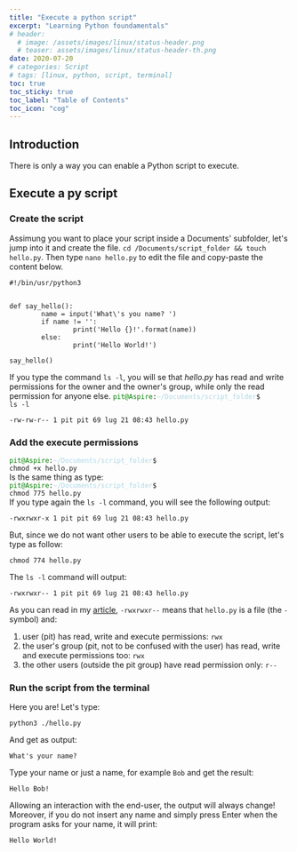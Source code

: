 ```yaml
---
title: "Execute a python script"
excerpt: "Learning Python foundamentals"
# header:
  # image: /assets/images/linux/status-header.png
  # teaser: assets/images/linux/status-header-th.png
date: 2020-07-20
# categories: Script
# tags: [linux, python, script, terminal]
toc: true
toc_sticky: true
toc_label: "Table of Contents"
toc_icon: "cog"
---
```


## Introduction
There is only a way you can enable a Python script to execute.

## Execute a py script

### Create the script
Assimung you want to place your script inside a Documents' subfolder, let's jump into it and create the file. `cd /Documents/script_folder && touch hello.py`. Then type `nano hello.py` to edit the file and copy-paste the content below.
```                                                        
#!/bin/usr/python3


def say_hello():
        name = input('What\'s you name? ')
        if name != '':
                print('Hello {}!'.format(name))
        else:
                print('Hello World!')

say_hello()

```

If you type the command `ls -l`, you will se that *hello.py* has read and write permissions for the owner and the owner's group, while only the read permission for anyone else.
<code><span style="color:green">pit@Aspire</span>:<span style="color:lightblue">~/Documents/script_folder</span>$ ls -l</code>
```
-rw-rw-r-- 1 pit pit 69 lug 21 08:43 hello.py
```

### Add the execute permissions
<code><span style="color:green">pit@Aspire</span>:<span style="color:lightblue">~/Documents/script_folder</span>$ chmod +x hello.py</code><br>
Is the same thing as type:<br>
<code><span style="color:green">pit@Aspire</span>:<span style="color:lightblue">~/Documents/script_folder</span>$ chmod 775 hello.py</code><br>
If you type again the `ls -l` command, you will see the following output:
```
-rwxrwxr-x 1 pit pit 69 lug 21 08:43 hello.py
```

But, since we do not want other users to be able to execute the script, let's type as follow:
```
chmod 774 hello.py
```
The `ls -l` command will output:
```
-rwxrwxr-- 1 pit pit 69 lug 21 08:43 hello.py
```

As you can read in my [article](http://127.0.0.1:4000/terminal/change-permission-to-files/), `-rwxrwxr--` means that `hello.py` is a file (the `-` symbol) and:
1. user (pit) has read, write and execute permissions: `rwx`
2. the user's group (pit, not to be confused with the user) has read, write and execute permissions too: `rwx`
3. the other users (outside the pit group) have read permission only: `r--`

### Run the script from the terminal
Here you are! Let's type:
```
python3 ./hello.py
```
And get as output:
```
What's your name?
```
Type your name or just a name, for example `Bob` and get the result:
```
Hello Bob!
```

Allowing an interaction with the end-user, the output will always change! Moreover, if you do not insert any name and simply press Enter when the program asks for your name, it will print:
```
Hello World!
```